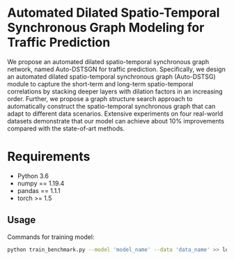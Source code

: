 # Automated Dilated Spatio-Temporal Synchronous Graph Modeling for Traffic Prediction

We propose an automated dilated spatio-temporal synchronous graph network, named Auto-DSTSGN for traffic prediction. Specifically, we design an automated dilated spatio-temporal synchronous graph (Auto-DSTSG) module to capture the short-term and long-term spatio-temporal correlations by stacking deeper layers with dilation factors in an increasing order. Further, we propose a graph structure search approach to automatically construct the spatio-temporal synchronous graph that can adapt to different data scenarios. Extensive experiments on four real-world datasets demonstrate that our model can achieve about 10% improvements compared with the state-of-art methods. 

# Requirements
- Python 3.6
- numpy == 1.19.4
- pandas == 1.1.1
- torch >= 1.5

## Usage
Commands for training model:

```bash
python train_benchmark.py --model 'model_name' --data 'data_name' >> log.txt 
```
